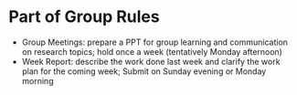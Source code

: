 # Part of Group Rules

* Group Meetings: prepare a PPT for group learning and communication on research topics; hold once a week (tentatively Monday afternoon)
* Week Report: describe the work done last week and clarify the work plan for the coming week; Submit on Sunday evening or Monday morning
